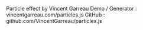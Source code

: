 Particle effect by Vincent Garreau
Demo / Generator : vincentgarreau.com/particles.js
GitHub : github.com/VincentGarreau/particles.js